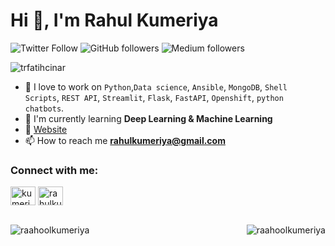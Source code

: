 # Hi 👋, I'm Rahul Kumeriya

![Twitter Follow](https://img.shields.io/twitter/follow/KumeriyaRahul?label=KumeriyaRahul&logo=twitter&style=for-the-badge)
![GitHub followers](https://img.shields.io/github/followers/raahoolkumeriya?logo=GitHub&style=for-the-badge)
![Medium followers](https://img.shields.io/github/followers/raahoolkumeriya?logo=Medium&style=for-the-badge)
<p align="left"> <img src="https://komarev.com/ghpvc/?username=raahoolkumeriya&label=Profile%20views&color=0e75b6&style=flat" alt="trfatihcinar" /> </p>


- 🔭 I love to work on `Python`,`Data science`, `Ansible`, `MongoDB`, `Shell Scripts`, `REST API`, `Streamlit`, `Flask`, `FastAPI`, `Openshift`, `python chatbots`.
- 🌱 I'm currently learning **Deep Learning & Machine Learning**
- 💬 [Website](https://raahoolkumeriya.github.io)
- 📫 How to reach me **rahulkumeriya@gmail.com**

<h3 align="left">Connect with me:</h3>
<p align="left">
<a href="https://twitter.com/kumeriyaRahul" target="blank"><img align="center" src="https://cdn.jsdelivr.net/npm/simple-icons@3.0.1/icons/twitter.svg" alt="kumeriyaRahul" height="30" width="40" /></a>
<a href="https://linkedin.com/in/rahulkumeriya" target="blank"><img align="center" src="https://cdn.jsdelivr.net/npm/simple-icons@3.0.1/icons/linkedin.svg" alt="rahulkumeriya" height="30" width="40" /></a>
</p>
<br>

<img align="left" src="https://github-readme-stats.vercel.app/api?username=raahoolkumeriya&show_icons=true" alt="raahoolkumeriya" />
<img align="right" src="https://github-readme-stats.vercel.app/api/top-langs/?username=raahoolkumeriya&hide=html" alt="raahoolkumeriya" /></p>
<!--
![GitHub stats](https://github-readme-stats.vercel.app/api?username=raahoolkumeriya&show_icons=true&theme=onedark)
-->
